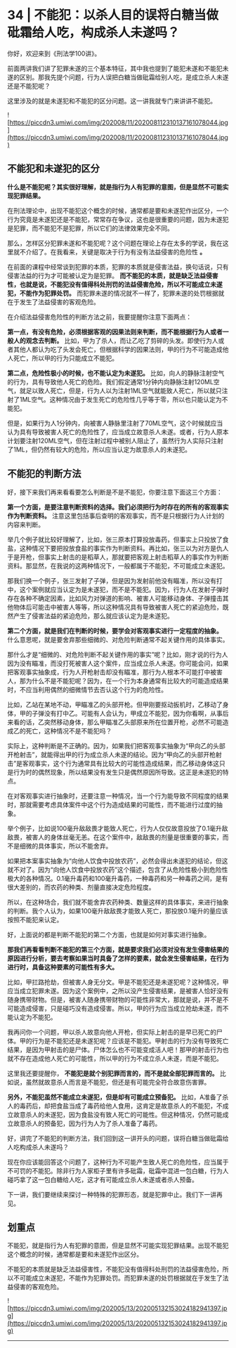 # 34 | 不能犯：以杀人目的误将白糖当做砒霜给人吃，构成杀人未遂吗？

你好，欢迎来到《刑法学100讲》。

前面两讲我们讲了犯罪未遂的三个基本特征，其中我也提到了能犯未遂和不能犯未遂的区别。那我先提个问题，行为人误把白糖当做砒霜给别人吃，是成立杀人未遂还是不能犯呢？

这里涉及的就是未遂犯和不能犯的区分问题。这一讲我就专门来讲讲不能犯。

![https://piccdn3.umiwi.com/img/202008/11/202008112310137161078044.jpg](https://piccdn3.umiwi.com/img/202008/11/202008112310137161078044.jpg)

##   不能犯和未遂犯的区分

 **什么是不能犯呢？其实很好理解，就是指行为人有犯罪的意图，但是显然不可能实现犯罪结果。**

在刑法理论中，出现不能犯这个概念的时候，通常都是要和未遂犯作出区分，一个行为究竟是未遂犯还是不能犯，常常存在争议，这也是很重要的问题，因为未遂犯是犯罪，而不能犯不是犯罪，所以它们的法律效果完全不同。

那么，怎样区分犯罪未遂和不能犯呢？这个问题在理论上存在太多的学说，我在这里就不介绍了。在我看来，关键是取决于行为有没有法益侵害的危险性 **。**

在前面的课程中经常谈到犯罪的本质，犯罪的本质就是侵害法益，换句话说，只有侵害法益的行为才可能被认定为是犯罪。 **而不能犯的本质，就是缺乏法益侵害性，也就是说，不能犯没有值得科处刑罚的法益侵害危险，所以不可能成立未遂犯，不能作为犯罪处罚。** 而犯罪未遂的情况就不一样了，犯罪未遂的处罚根据就在于发生了法益侵害的客观危险。

在介绍法益侵害危险性的判断方法之前，我要提醒你注意下面两点：

 **第一点，有没有危险，必须根据客观的因果法则来判断，而不能根据行为人或者一般人的观念去判断。** 比如，甲为了杀人，而让乙吃了剪碎的头发。即使行为人或者其他人都认为吃了头发会死亡，但根据科学的因果法则，甲的行为不可能造成他人死亡，所以甲的行为只能成立不能犯。

 **第二点，危险性极小的时候，也不能认定为未遂犯。** 比如，向人的静脉注射空气的行为，具有导致他人死亡的危险。我们假定通常1分钟内向静脉注射120ML空气，就足以致人死亡，但是，行为人以为注射1ML空气就能致人死亡，所以就只注射了1ML空气。这种情况由于发生死亡的危险性几乎等于零，所以也只能认定为不能犯。

但是，如果行为人1分钟内，向被害人静脉里注射了70ML空气，这个时候就应当认为具有导致被害人死亡的危险性了，应当成立故意杀人未遂。或者，行为人原本计划要注射120ML空气，但在注射过程中被别人阻止了，虽然行为人实际只注射了1ML，但仍然有较大的危险，所以应当认定为故意杀人的未遂犯。

## 不能犯的判断方法

好，接下来我们再来看看要怎么判断是不是不能犯，你要注意下面这三个方面：

 **第一个方面，是要注意判断资料的选择。我们必须把行为时存在的所有的客观事实作为判断资料。** 注意这里包括事后查明的客观事实，而不是只根据行为人计划的内容来判断。

举几个例子就比较好理解了，比如，张三原本打算投放毒药，但事实上只投放了食盐，这种情况下要把投放食盐的事实作为判断资料。再比如，张三以为对方是仇人于是开枪，但事实上射击的是稻草人，那就要把客观上射击稻草人的事实作为判断资料。那显然，在我说的这两种情况下，一般都属于不能犯，不可能成立未遂犯。

那我们换一个例子，张三发射了子弹，但是因为发射前他没有瞄准，所以没有打中，这个案例就应当认定为是未遂犯，而不是不能犯。因为，行为人在发射子弹时存在各种不确定因素，比如风力对弹道的影响、被害人可能移动身体、子弹撞击其他物体后可能击中被害人等等，所以这种情况具有导致被害人死亡的紧迫危险，既然产生了侵害法益的紧迫危险，那么就应该认定为是未遂犯。

 **第二个方面，就是我们在判断的时候，要学会对客观事实进行一定程度的抽象。** 什么意思呢，就是要舍弃那些细微的、对危险判断通常不起关键作用的具体事实。

那什么才是“细微的、对危险判断不起关键作用的事实”呢？比如，刚才说的行为人因为没有瞄准，而没打死被害人这个案件，应当成立杀人未遂。你可能会问，如果把客观事实抽象成，行为人开枪射击却没有瞄准，那行为人根本不可能打中被害人，那为什么不是不能犯呢？因为，在一个行为本身通常有比较大的可能造成结果时，不应当利用偶然的细微情节去否认这个行为的危险性。

比如，乙站在某地不动，甲瞄准乙的头部开枪。但甲刚要抠动扳机时，乙移动了身体，甲的子弹没有打中乙。可能有人会认为，甲成立不能犯，因为你看啊，从事后来看的话，乙突然移动身体，那么甲瞄准乙头部原来所在位置开枪，必然不可能造成乙的死亡，这种情况不是不能犯吗？

实际上，这种判断是不正确的。因为，如果我们把客观事实抽象为“甲向乙的头部开枪射击”，就能得出甲的行为成立杀人未遂的结论。因为“甲向乙的头部开枪射击”是客观事实，这个行为通常具有比较大的可能性造成结果，而乙移动身体这只是行为时的偶然现象，所以结果没有发生只是偶然原因所导致。这正是未遂犯的特点。

在对客观事实进行抽象时，还要注意一种情况，当一个行为能导致不同程度的结果时，那就需要考虑具体案件中这个行为造成结果的可能性，而不能进行过度的抽象。

举个例子，比如说100毫升敌敌畏才能致人死亡，行为人仅仅故意投放了0.1毫升敌敌畏，被害人的身体丝毫无恙。在这个案件中，敌敌畏的剂量是很重要的事实，而不是细微的具体事实，所以不能舍弃。

如果把本案事实抽象为“向他人饮食中投放农药”，必然会得出未遂犯的结论，但这就不对了。因为“向他人饮食中投放农药”这个描述，包含了从危险性极小到危险性极大的各种情况。0.1毫升毒药和100毫升毒药，一种毒药和另一种毒药之间，是有很大差别的，而农药的种类、剂量直接决定危险程度。

所以，在这种场合，我们就不能舍弃农药种类、数量这样的具体事实，来进行抽象的判断。我个人认为，如果100毫升敌敌畏才能致人死亡，那投放0.1毫升的量应该按照不能犯来认定。

好，上面说的都是判断不能犯的第二个方面，也就是如何对事实进行抽象。

 **那我们再看看判断不能犯的第三个方面，就是要求我们必须对没有发生侵害结果的原因进行分析，要去考察如果当时具备了怎样的要素，就会发生侵害结果，在行为进行时，具备这种要素的可能性有多大。**

比如，甲拦路抢劫，但被害人身无分文。甲是不能犯还是未遂犯呢？这种情况，甲应当成立犯罪未遂。因为这个案例中，之所以没产生侵害结果，是被害人恰好没有随身携带财物。但是，被害人随身携带财物的可能性非常大，那就是说，并不是不可能造成侵害，只是碰巧没有造成侵害。所以，甲的行为应当成立抢劫未遂，而不能认定为不能犯。

我再问你一个问题，甲以杀人故意向他人开枪，但实际上射击的是早已死亡的尸体。甲的行为是不能犯还是未遂犯呢？应该是不能犯。甲射击的行为没有导致死亡结果，是因为甲射击的是尸体。尸体怎么也不可能变成活人吧！那甲的射击行为也就不存在造成他人死亡的可能性，所以甲的行为不成立杀人未遂，而是不能犯。

这里我还要提醒你， **不能犯是就个别犯罪而言的，而不是就全部犯罪而言的。** 比如说，虽然就故意杀人而言是不能犯，但还是有可能完全符合故意伤害罪。

 **另外，不能犯虽然不能成立未遂犯，但是却有可能成立预备犯。** 比如，A准备了杀人的毒药后，却把食盐当成了毒药给他人食用，这肯定是故意杀人的不能犯，不成立故意杀人的未遂犯，因为食盐没有致人死亡的可能性。但这种情况，仍然可能成立故意杀人的预备犯，因为行为人为了杀人准备了毒药。

好，讲完了不能犯的判断方法，我们回到这一讲开头的问题，误将白糖当做砒霜给人吃构成杀人未遂吗？

现在你应该能回答这个问题了，这种行为不可能产生致人死亡的危险性，应当属于不可罚的不能犯。除非行为人家柜子里有许多砒霜，砒霜中混进一包白糖，行为人碰巧拿了这一包白糖给人吃，这才有可能成立杀人未遂或者杀人预备。

下一讲，我们要继续来探讨一种特殊的犯罪形态，就是犯罪中止。我们下一讲再见。

## 划重点

不能犯，就是指行为人有犯罪的意图，但是显然不可能实现犯罪结果。出现不能犯这个概念的时候，通常都是要和未遂犯作出区分。

不能犯的本质就是缺乏法益侵害性，不能犯没有值得科处刑罚的法益侵害危险，所以不可能成立未遂犯，不能作为犯罪处罚。而犯罪未遂的处罚根据就在于发生了法益侵害的客观危险。

![https://piccdn3.umiwi.com/img/202005/13/202005132153024182941397.jpg](https://piccdn3.umiwi.com/img/202005/13/202005132153024182941397.jpg)

---
